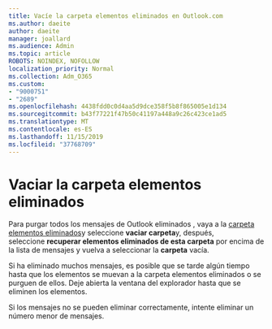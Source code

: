 ```yaml
---
title: Vacíe la carpeta elementos eliminados en Outlook.com
ms.author: daeite
author: daeite
manager: joallard
ms.audience: Admin
ms.topic: article
ROBOTS: NOINDEX, NOFOLLOW
localization_priority: Normal
ms.collection: Adm_O365
ms.custom:
- "9000751"
- "2689"
ms.openlocfilehash: 4438fdd0c0d4aa5d9dce358f5b8f865005e1d134
ms.sourcegitcommit: b43f77221f47b50c41197a448a9c26c423ce1ad5
ms.translationtype: MT
ms.contentlocale: es-ES
ms.lasthandoff: 11/15/2019
ms.locfileid: "37768709"
---
```

# <a name="empty-the-deleted-items-folder"></a>Vaciar la carpeta elementos eliminados

Para purgar todos los mensajes de Outlook eliminados , vaya a la [carpeta elementos eliminados](https://outlook.live.com/mail/deleteditems)y seleccione **vaciar carpeta**y, después, seleccione **recuperar elementos eliminados de esta carpeta** por encima de la lista de mensajes y vuelva a seleccionar la **carpeta** vacía.

Si ha eliminado muchos mensajes, es posible que se tarde algún tiempo hasta que los elementos se muevan a la carpeta elementos eliminados o se purguen de ellos. Deje abierta la ventana del explorador hasta que se eliminen los elementos.

Si los mensajes no se pueden eliminar correctamente, intente eliminar un número menor de mensajes.